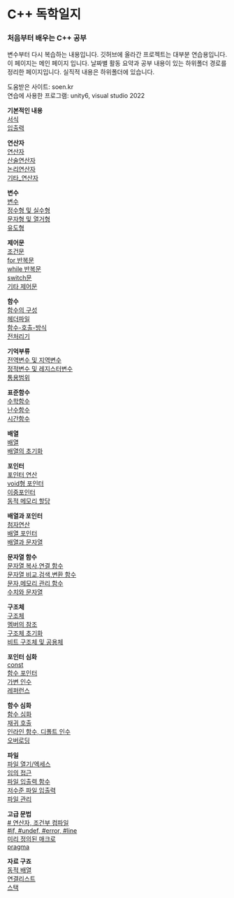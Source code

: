 # C++ 독학일지
### 처음부터 배우는 C++ 공부
변수부터 다시 복습하는 내용입니다. 깃허브에 올라간 프로젝트는 대부분 연습용입니다.   
이 페이지는 메인 페이지 입니다. 날짜별 활동 요약과 공부 내용이 있는 하위폴더 경로를 정리한 페이지입니다. 실직적 내용은 하위폴더에 있습니다.  

도움받은 사이트: soen.kr  
연습에 사용한 프로그램: unity6, visual studio 2022    
  
**기본적인 내용**  
[서식](./공부내용/서식.md)  
[입출력](./공부내용/입출력.md)  

**연산자**    
[연산자](./공부내용/연산자/연산자.md)  
[산술연산자](./공부내용/연산자/산술연산자.md)  
[논리연산자](./공부내용/연산자/논리연산자.md)  
[기타_연산자](./공부내용/연산자/기타_연산자.md)   

**변수**  
[변수](./공부내용/변수/변수.md)  
[정수형 및 실수형](./공부내용/변수/정수형_및_실수형.md)  
[문자형 및 열거형](./공부내용/변수/문자형_및_열거형.md)  
[유도형](./공부내용/변수/유도형.md)  

**제어문**   
[조건문](./공부내용/제어문/조건문.md)  
[for 반복문](./공부내용/제어문/for_반복문.md)  
[while 반복문](./공부내용/제어문/while_반복문.md)  
[switch문](./공부내용/제어문/switch문.md)  
[기타 제어문](./공부내용/제어문/기타-제어문.md)  

**함수**  
[함수의 구성](./공부내용/함수/함수_구성.md)  
[헤더파일](./공부내용/함수/헤더파일.md)  
[함수-호출-방식](./공부내용/함수/함수-호출-방식.md)  
[전처리기](./공부내용/함수/전처리기.md)  

**기억부류**  
[전역변수 및 지역변수](./공부내용/기억부류/전역변수-지역변수.md)  
[정적변수 및 레지스터변수](./공부내용/기억부류/정적변수-레지스터변수.md)  
[통용범위](./공부내용/기억부류/통용범위.md)  

**표준함수**   
[수학함수](./공부내용/표준함수/수학함수.md)  
[난수함수](./공부내용/표준함수/난수함수.md)  
[시간함수](./공부내용/표준함수/시간함수.md)  

**배열**  
[배열](./공부내용/배열/배열.md)  
[배열의 초기화](./공부내용/배열/배열의_초기화.md)  

**포인터**  
[포인터 연산](./공부내용/포인터/포인터_연산.md)  
[void형 포인터](./공부내용/포인터/void형_포인터.md)  
[이중포인터](./공부내용/포인터/이중포인터.md)  
[동적 메모리 할당](./공부내용/포인터/동적_메모리_할당.md)  

**배열과 포인터**  
[첨자연산](./공부내용/배열과_포인터/첨자연산.md)  
[배열 포인터](./공부내용/배열과_포인터/배열_포인터.md)  
[배열과 문자열](./공부내용/배열과_포인터/배열과_문자열.md)  

**문자열 함수**  
[문자열 복사,연결 함수](./공부내용/문자열_함수/문자열_복사,연결_함수.md)  
[문자열 비교,검색,변환 함수](./공부내용/문자열_함수/문자열_비교,검색,변환_함수.md)  
[문자,메모리 관리 함수](./공부내용/문자열_함수/문자,메모리_관리_함수.md)  
[수치와 문자열](./공부내용/문자열_함수/수치와_문자열.md)  

**구조체**  
[구조체](./공부내용/구조체/구조체.md)  
[멤버의 참조](./공부내용/구조체/멤버의_참조.md)  
[구조체 초기화](./공부내용/구조체/초기화.md)  
[비트 구조체 및 공용체](./공부내용/구조체/비트구조체_및_공용체.md)  

**포인터 심화**  
[const](./공부내용/포인터심화/const.md)  
[함수 포인터](./공부내용/포인터심화/함수포인터.md)  
[가변 인수](./공부내용/포인터심화/가변인수.md)  
[레퍼런스](./공부내용/포인터심화/레퍼런스.md)  

**함수 심화**  
[함수 심화](./공부내용/함수심화/호출규약.md)  
[재귀 호출](./공부내용/함수심화/재귀호출.md)  
[인라인 함수, 디폴트 인수](./공부내용/함수심화/인라인함수,디폴트인수.md)  
[오버로딩](./공부내용/함수심화/오버로딩.md)  

**파일**  
[파일 열기/엑세스](./공부내용/파일입출력/파일_열기,액세스.md)  
[임의 접근](./공부내용/파일입출력/임의접근.md)  
[파일 입출력 함수](./공부내용/파일입출력/파일_입출력함수.md)  
[저수준 파일 입출력](./공부내용/파일입출력/저수준_파일_입출력.md)  
[파일 관리](./공부내용/파일입출력/파일관리.md)  

**고급 문법**  
[# 연산자, 조건부 컴파일](./공부내용/고급문법/#연산자,조건부_컴파일.md)   
[#if, #undef, #error, #line](./공부내용/고급문법/#if,#undef,#error,#line.md)  
[미리 정의된 매크로](./공부내용/고급문법/미리정의된_매크로md)  
[pragma](./공부내용/고급문법/pragma.md)

**자료 구죠**  
[동적 배열](./공부내용/자료구죠/동적배열.md)  
[연결리스트](./공부내용/자료구죠/연결리스트.md)  
[스택](./공부내용/자료구죠/스택.md)  
